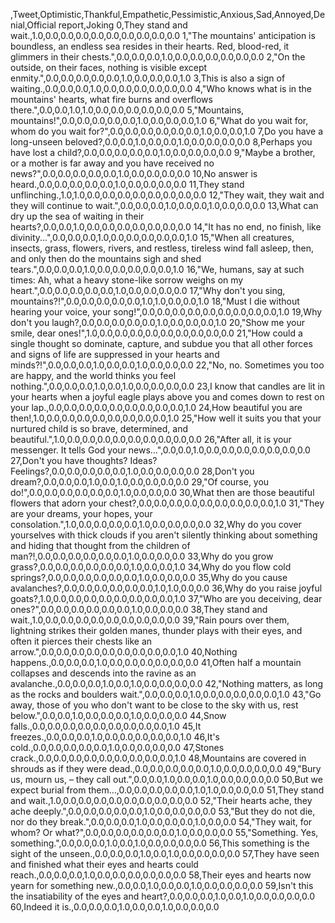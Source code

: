 ,Tweet,Optimistic,Thankful,Empathetic,Pessimistic,Anxious,Sad,Annoyed,Denial,Official report,Joking
0,They stand and wait.,1.0,0.0,0.0,0.0,0.0,0.0,0.0,0.0,0.0,0.0
1,"The mountains' anticipation is boundless, an endless sea resides in their hearts. Red, blood-red, it glimmers in their chests.",0.0,0.0,0.0,1.0,0.0,0.0,0.0,0.0,0.0,0.0
2,"On the outside, on their faces, nothing is visible except enmity.",0.0,0.0,0.0,0.0,0.0,1.0,0.0,0.0,0.0,1.0
3,This is also a sign of waiting.,0.0,0.0,0.0,1.0,0.0,0.0,0.0,0.0,0.0,0.0
4,"Who knows what is in the mountains' hearts, what fire burns and overflows there.",0.0,0.0,1.0,1.0,0.0,0.0,0.0,0.0,0.0,0.0
5,"Mountains, mountains!",0.0,0.0,0.0,0.0,0.0,1.0,0.0,0.0,0.0,1.0
6,"What do you wait for, whom do you wait for?",0.0,0.0,0.0,0.0,0.0,0.0,1.0,0.0,0.0,1.0
7,Do you have a long-unseen beloved?,0.0,0.0,1.0,0.0,0.0,1.0,0.0,0.0,0.0,0.0
8,Perhaps you have lost a child?,0.0,0.0,0.0,0.0,0.0,1.0,0.0,0.0,0.0,0.0
9,"Maybe a brother, or a mother is far away and you have received no news?",0.0,0.0,0.0,0.0,0.0,1.0,0.0,0.0,0.0,0.0
10,No answer is heard.,0.0,0.0,0.0,0.0,0.0,1.0,0.0,0.0,0.0,0.0
11,They stand unflinching.,1.0,1.0,0.0,0.0,0.0,0.0,0.0,0.0,0.0,0.0
12,"They wait, they wait and they will continue to wait.",0.0,0.0,0.0,1.0,0.0,0.0,1.0,0.0,0.0,0.0
13,What can dry up the sea of waiting in their hearts?,0.0,0.0,1.0,0.0,0.0,0.0,0.0,0.0,0.0,0.0
14,"It has no end, no finish, like divinity...",0.0,0.0,0.0,1.0,0.0,0.0,0.0,0.0,0.0,1.0
15,"When all creatures, insects, grass, flowers, rivers, and restless, tireless wind fall asleep, then, and only then do the mountains sigh and shed tears.",0.0,0.0,0.0,1.0,0.0,0.0,0.0,0.0,0.0,1.0
16,"We, humans, say at such times: Ah, what a heavy stone-like sorrow weighs on my heart.",0.0,0.0,0.0,0.0,0.0,1.0,0.0,0.0,0.0,0.0
17,"Why don't you sing, mountains?!",0.0,0.0,0.0,0.0,0.0,1.0,1.0,0.0,0.0,1.0
18,"Must I die without hearing your voice, your song!",0.0,0.0,0.0,0.0,0.0,0.0,0.0,0.0,0.0,1.0
19,Why don't you laugh?,0.0,0.0,0.0,0.0,0.0,1.0,0.0,0.0,0.0,1.0
20,"Show me your smile, dear ones!",1.0,0.0,0.0,0.0,0.0,0.0,0.0,0.0,0.0,0.0
21,"How could a single thought so dominate, capture, and subdue you that all other forces and signs of life are suppressed in your hearts and minds?!",0.0,0.0,0.0,1.0,0.0,0.0,1.0,0.0,0.0,0.0
22,"No, no. Sometimes you too are happy, and the world thinks you feel nothing.",0.0,0.0,0.0,1.0,0.0,1.0,0.0,0.0,0.0,0.0
23,I know that candles are lit in your hearts when a joyful eagle plays above you and comes down to rest on your lap.,0.0,0.0,0.0,0.0,0.0,0.0,0.0,0.0,0.0,1.0
24,How beautiful you are then!,1.0,0.0,0.0,0.0,0.0,0.0,0.0,0.0,0.0,1.0
25,"How well it suits you that your nurtured child is so brave, determined, and beautiful.",1.0,0.0,0.0,0.0,0.0,0.0,0.0,0.0,0.0,0.0
26,"After all, it is your messenger. It tells God your news...",0.0,0.0,1.0,0.0,0.0,0.0,0.0,0.0,0.0,0.0
27,Don't you have thoughts? Ideas? Feelings?,0.0,0.0,0.0,0.0,0.0,1.0,0.0,0.0,0.0,0.0
28,Don't you dream?,0.0,0.0,0.0,1.0,0.0,1.0,0.0,0.0,0.0,0.0
29,"Of course, you do!",0.0,0.0,0.0,0.0,0.0,0.0,1.0,0.0,0.0,0.0
30,What then are those beautiful flowers that adorn your chest?,0.0,0.0,0.0,0.0,0.0,0.0,0.0,0.0,0.0,1.0
31,"They are your dreams, your hopes, your consolation.",1.0,0.0,0.0,0.0,0.0,1.0,0.0,0.0,0.0,0.0
32,Why do you cover yourselves with thick clouds if you aren't silently thinking about something and hiding that thought from the children of man?!,0.0,0.0,0.0,0.0,0.0,0.0,1.0,0.0,0.0,0.0
33,Why do you grow grass?,0.0,0.0,0.0,0.0,0.0,0.0,1.0,0.0,0.0,1.0
34,Why do you flow cold springs?,0.0,0.0,0.0,0.0,0.0,0.0,1.0,0.0,0.0,0.0
35,Why do you cause avalanches?,0.0,0.0,0.0,0.0,0.0,0.0,1.0,1.0,0.0,0.0
36,Why do you raise joyful goats?,1.0,0.0,0.0,0.0,0.0,0.0,0.0,0.0,0.0,1.0
37,"Who are you deceiving, dear ones?",0.0,0.0,0.0,0.0,0.0,0.0,1.0,0.0,0.0,0.0
38,They stand and wait.,1.0,0.0,0.0,0.0,0.0,0.0,0.0,0.0,0.0,0.0
39,"Rain pours over them, lightning strikes their golden manes, thunder plays with their eyes, and often it pierces their chests like an arrow.",0.0,0.0,0.0,0.0,0.0,0.0,0.0,0.0,0.0,1.0
40,Nothing happens.,0.0,0.0,0.0,1.0,0.0,0.0,0.0,0.0,0.0,0.0
41,Often half a mountain collapses and descends into the ravine as an avalanche.,0.0,0.0,0.0,1.0,0.0,1.0,0.0,0.0,0.0,0.0
42,"Nothing matters, as long as the rocks and boulders wait.",0.0,0.0,0.0,1.0,0.0,0.0,0.0,0.0,0.0,1.0
43,"Go away, those of you who don't want to be close to the sky with us, rest below.",0.0,0.0,1.0,0.0,0.0,0.0,1.0,0.0,0.0,0.0
44,Snow falls.,0.0,0.0,0.0,0.0,0.0,0.0,0.0,0.0,0.0,1.0
45,It freezes.,0.0,0.0,0.0,1.0,0.0,0.0,0.0,0.0,0.0,1.0
46,It's cold.,0.0,0.0,0.0,0.0,0.0,1.0,0.0,0.0,0.0,0.0
47,Stones crack.,0.0,0.0,0.0,0.0,0.0,0.0,0.0,0.0,0.0,1.0
48,Mountains are covered in shrouds as if they were dead.,0.0,0.0,0.0,0.0,0.0,1.0,0.0,0.0,0.0,0.0
49,"Bury us, mourn us, – they call out.",0.0,0.0,1.0,0.0,0.0,1.0,0.0,0.0,0.0,0.0
50,But we expect burial from them...,0.0,0.0,0.0,0.0,0.0,1.0,1.0,0.0,0.0,0.0
51,They stand and wait.,1.0,0.0,0.0,0.0,0.0,0.0,0.0,0.0,0.0,0.0
52,"Their hearts ache, they ache deeply.",0.0,0.0,0.0,0.0,0.0,1.0,0.0,0.0,0.0,0.0
53,"But they do not die, nor do they break.",0.0,0.0,0.0,1.0,0.0,0.0,0.0,1.0,0.0,0.0
54,"They wait, for whom? Or what?",0.0,0.0,0.0,0.0,0.0,0.0,1.0,0.0,0.0,0.0
55,"Something. Yes, something.",0.0,0.0,0.0,1.0,0.0,1.0,0.0,0.0,0.0,0.0
56,This something is the sight of the unseen.,0.0,0.0,0.0,1.0,0.0,1.0,0.0,0.0,0.0,0.0
57,They have seen and finished what their eyes and hearts could reach.,0.0,0.0,0.0,1.0,0.0,0.0,0.0,0.0,0.0,0.0
58,Their eyes and hearts now yearn for something new.,0.0,0.0,1.0,0.0,0.0,1.0,0.0,0.0,0.0,0.0
59,Isn't this the insatiability of the eyes and heart?,0.0,0.0,0.0,1.0,0.0,1.0,0.0,0.0,0.0,0.0
60,Indeed it is.,0.0,0.0,0.0,1.0,0.0,0.0,1.0,0.0,0.0,0.0
